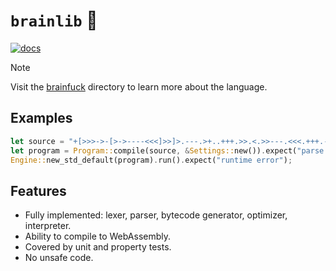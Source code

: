 # `brainlib` 🧠

[![docs](https://img.shields.io/badge/docs-passing-success)](https://tchojnacki.github.io/esolangs/brainlib)

> [!NOTE]  
> Visit the [brainfuck](../#readme) directory to learn more about the language.

## Examples

```Rust
let source = "+[>>>->-[>->----<<<]>>]>.---.>+..+++.>>.<.>>---.<<<.+++.------.<-.>>+.";
let program = Program::compile(source, &Settings::new()).expect("parse error");
Engine::new_std_default(program).run().expect("runtime error");
```

## Features

- Fully implemented: lexer, parser, bytecode generator, optimizer, interpreter.
- Ability to compile to WebAssembly.
- Covered by unit and property tests.
- No unsafe code.
